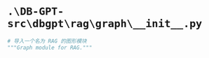 # `.\DB-GPT-src\dbgpt\rag\graph\__init__.py`

```py
# 导入一个名为 RAG 的图形模块
"""Graph module for RAG."""
```